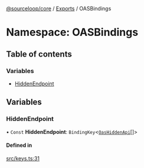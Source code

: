[@sourceloop/core](../README.md) / [Exports](../modules.md) / OASBindings

# Namespace: OASBindings

## Table of contents

### Variables

- [HiddenEndpoint](OASBindings.md#hiddenendpoint)

## Variables

### HiddenEndpoint

• `Const` **HiddenEndpoint**: `BindingKey`<[`OasHiddenApi`](../modules.md#oashiddenapi)[]\>

#### Defined in

[src/keys.ts:31](https://github.com/sourcefuse/loopback4-microservice-catalog/blob/68ec38a2a/packages/core/src/keys.ts#L31)
